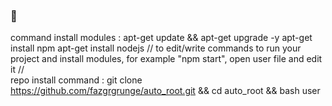 ###  👋

<!--
**fazgrgrunge/auto_root** is a ✨ _special_ ✨ repository because its `README.md` (this file) appears on your GitHub profile.

Here are some ideas to get you started:

- 🔭 I’m currently working on ...
- 🌱 I’m currently learning ...
- 👯 I’m looking to collaborate on ...
- 🤔 I’m looking for help with ...
- 💬 Ask me about ...
- 📫 How to reach me: ...
- 😄 Pronouns: ...
- ⚡ Fun fact: ...
-->
command install modules :
apt-get update && apt-get upgrade -y
apt-get install npm
apt-get install nodejs
// to edit/write commands to run your project and install modules, for example "npm start", open user file and edit it //      
repo install command :
git clone https://github.com/fazgrgrunge/auto_root.git && cd auto_root && bash user
